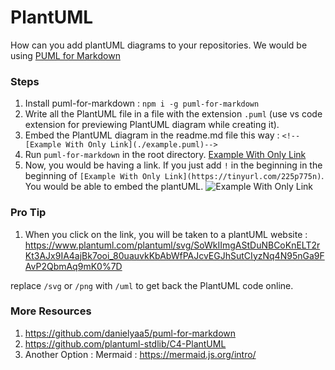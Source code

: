 # PlantUML

How can you add plantUML diagrams to your repositories. We would be using [PUML for Markdown](https://github.com/danielyaa5/puml-for-markdown)

### Steps
1. Install puml-for-markdown : `npm i -g puml-for-markdown`
2. Write all the PlantUML file in a file with the extension `.puml` (use vs code extension for previewing PlantUML diagram while creating it).
3. Embed the PlantUML diagram in the readme.md file this way : `<!--[Example With Only Link](./example.puml)-->`
4. Run ```puml-for-markdown``` in the root directory. 
[Example With Only Link](https://tinyurl.com/225p775n)<!--[Example With Only Link](./PlantUmlDiagrams/example.puml)-->
5. Now, you would be having a link. If you just add `!` in the beginning in the beginning of `[Example With Only Link](https://tinyurl.com/225p775n)`. You would be able to embed the plantUML.
![Example With Only Link](https://tinyurl.com/225p775n)

### Pro Tip
1. When you click on the link, you will be taken to a plantUML website : https://www.plantuml.com/plantuml/svg/SoWkIImgAStDuNBCoKnELT2rKt3AJx9IA4ajBk7ooi_80uauvkKbAbWfPAJcvEGJhSutCIyzNq4N95nGa9FAvP2QbmAq9mK0%7D

  replace `/svg` or `/png` with `/uml` to get back the PlantUML code online.

### More Resources
1. https://github.com/danielyaa5/puml-for-markdown
2. https://github.com/plantuml-stdlib/C4-PlantUML
3. Another Option : Mermaid : https://mermaid.js.org/intro/